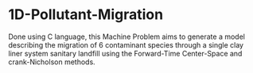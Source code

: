 # 1D-Pollutant-Migration
Done using C language, this Machine Problem aims to generate a model describing the migration of 6 contaminant species through a single clay liner system sanitary landfill using the Forward-Time Center-Space and crank-Nicholson methods.
